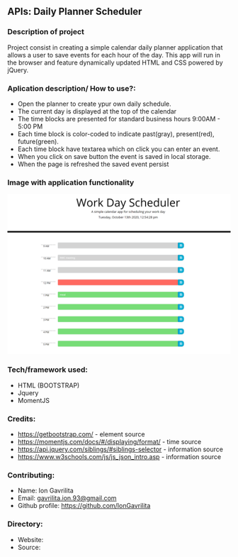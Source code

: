 ## APIs: Daily Planner Scheduler

### Description of project
Project consist in creating a simple calendar daily planner application that allows a user to save events for each hour of the day. This app will run in the browser and feature dynamically updated HTML and CSS powered by jQuery.

### Aplication description/ How to use?:
- Open the planner to create ypur own daily schedule.
- The current day is displayed at the top of the calendar
- The time blocks are presented for standard business hours 9:00AM - 5:00 PM
- Each time block is color-coded to indicate past(gray), present(red), future(green).
- Each time block have textarea which on click you can enter an event.
- When you click on save button the event is saved in local storage.
- When the page is refreshed the saved event persist

### Image with application functionality
![day planner image](/Assets/Screenshot_Day_Planner.png)

### Tech/framework used:
* HTML (BOOTSTRAP)
* Jquery
* MomentJS

### Credits:
* https://getbootstrap.com/ - element source
* https://momentjs.com/docs/#/displaying/format/ - time source
* https://api.jquery.com/siblings/#siblings-selector - information source
* https://www.w3schools.com/js/js_json_intro.asp - information source

### Contributing:
* Name: Ion Gavrilita
* Email: gavrilita.ion.93@gmail.com
* Github profile: https://github.com/IonGavrilita

### Directory:
* Website:
* Source: